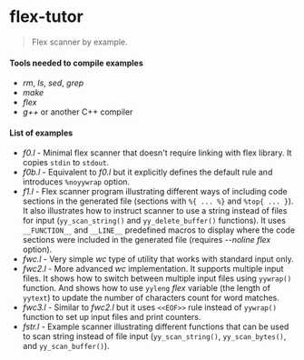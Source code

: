 # flex-tutor
> Flex scanner by example.


#### Tools needed to compile examples

* _rm_, _ls_, _sed_, _grep_
* _make_
* _flex_
* _g++_ or another C++ compiler

#### List of examples

- _f0.l_ - Minimal flex scanner that doesn't require linking with flex library. It copies ```stdin``` to ```stdout```.
- _f0b.l_ - Equivalent to _f0.l_ but it explicitly defines the default rule and introduces ```%noyywrap``` option.
- _f1.l_ - Flex scanner program illustrating different ways of including code sections in the generated file (sections with ```%{ ... %}``` and ```%top{ ... }```). It also illustrates how to instruct scanner to use a string instead of files for input (```yy_scan_string()``` and ```yy_delete_buffer()``` functions). It uses ```__FUNCTION__``` and ```__LINE__``` predefined macros to display where the code sections were included in the generated file (requires _--noline_ _flex_ option).
- _fwc.l_ - Very simple _wc_ type of utility that works with standard input only.
- _fwc2.l_ - More advanced _wc_ implementation. It supports multiple input files. It shows how to switch between multiple input files using ```yywrap()``` function. And shows how to use ```yyleng``` _flex_ variable (the length of ``yytext``) to update the number of characters count for word matches. 
- _fwc3.l_ - Similar to _fwc2.l_ but it uses ```<<EOF>>``` rule instead of ``yywrap()`` function to set up input files and print counters. 
- _fstr.l_ - Example scanner illustrating different functions that can be used to scan string instead of file input (``yy_scan_string()``, ``yy_scan_bytes()``, and ``yy_scan_buffer()``).